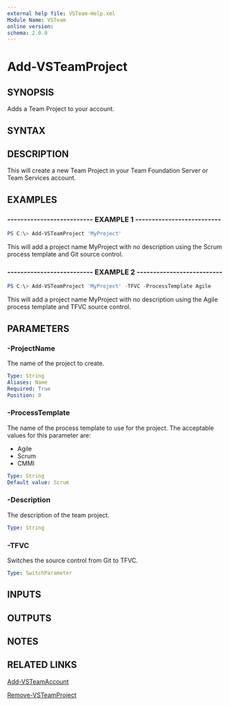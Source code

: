 ```yaml
---
external help file: VSTeam-Help.xml
Module Name: VSTeam
online version:
schema: 2.0.0
---
```


# Add-VSTeamProject

## SYNOPSIS

Adds a Team Project to your account.

## SYNTAX

## DESCRIPTION

This will create a new Team Project in your Team Foundation Server or Team Services
account.

## EXAMPLES

### -------------------------- EXAMPLE 1 --------------------------

```PowerShell
PS C:\> Add-VSTeamProject 'MyProject'
```

This will add a project name MyProject with no description using the Scrum process
template and Git source control.

### -------------------------- EXAMPLE 2 --------------------------

```PowerShell
PS C:\> Add-VSTeamProject 'MyProject' -TFVC -ProcessTemplate Agile
```

This will add a project name MyProject with no description using the Agile process
template and TFVC source control.

## PARAMETERS

### -ProjectName

The name of the project to create.

```yaml
Type: String
Aliases: Name
Required: True
Position: 0
```

### -ProcessTemplate

The name of the process template to use for the project. The acceptable values for this parameter are:

- Agile
- Scrum
- CMMI

```yaml
Type: String
Default value: Scrum
```

### -Description

The description of the team project.

```yaml
Type: String
```

### -TFVC

Switches the source control from Git to TFVC.

```yaml
Type: SwitchParameter
```

## INPUTS

## OUTPUTS

## NOTES

## RELATED LINKS

[Add-VSTeamAccount](Add-VSTeamAccount.md)

[Remove-VSTeamProject](Remove-VSTeamProject.md)